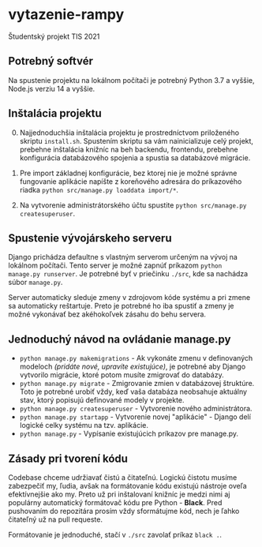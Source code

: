 # vytazenie-rampy
Študentský projekt TIS 2021

## Potrebný softvér
Na spustenie projektu na lokálnom počítači je potrebný Python 3.7 a vyššie, Node.js verziu 14 a vyššie.

## Inštalácia projektu
0. Najjednoduchšia inštalácia projektu je prostredníctvom priloženého skriptu `install.sh`. Spustením skriptu sa vám nainicializuje celý projekt, prebehne inštalácia knižníc na beh backendu, frontendu, prebehne konfigurácia databázového spojenia a spustia sa databázové migrácie.

1. Pre import základnej konfigurácie, bez ktorej nie je možné správne fungovanie aplikácie napíšte z koreňového adresára do príkazového riadka `python src/manage.py loaddata import/*`.

2. Na vytvorenie administrátorského účtu spustite `python src/manage.py createsuperuser`.

## Spustenie vývojárskeho serveru
Django prichádza defaultne s vlastným serverom určeným na vývoj na lokálnom počítači. Tento server je možné zapnúť príkazom `python manage.py runserver`. Je potrebné byť v priečinku `./src`, kde sa nachádza súbor `manage.py`.

Server automaticky sleduje zmeny v zdrojovom kóde systému a pri zmene sa automaticky reštartuje. Preto je potrebné ho iba spustiť a zmeny je možné vykonávať bez akéhokoľvek zásahu do behu servera.

## Jednoduchý návod na ovládanie manage.py
- `python manage.py makemigrations` - Ak vykonáte zmenu v definovaných modeloch _(pridáte nové, upravíte existujúce)_, je potrebné aby Django vytvorilo migrácie, ktoré potom musíte zmigrovať do databázy.
- `python manage.py migrate` - Zmigrovanie zmien v databázovej štruktúre. Toto je potrebné urobiť vždy, keď vaša databáza neobsahuje aktuálny stav, ktorý popisujú definované modely v projekte.
- `python manage.py createsuperuser` - Vytvorenie nového administrátora.
- `python manage.py startapp` - Vytvorenie novej "aplikácie" - Django delí logické celky systému na tzv. aplikácie.
- `python manage.py` - Vypísanie existujúcich príkazov pre manage.py.

## Zásady pri tvorení kódu
Codebase chceme udržiavať čistú a čitateľnú. Logickú čistotu musíme zabezpečiť my, ľudia, avšak na formátovanie kódu existujú nástroje oveľa efektívnejšie ako my. Preto už pri inštalovaní knižníc je medzi nimi aj populárny automatický formátovač kódu pre Python - **Black**. Pred pushovaním do repozitára prosím vždy sformátujme kód, nech je ľahko čitateľný už na pull requeste.

Formátovanie je jednoduché, stačí v `./src` zavolať príkaz `black .`.
